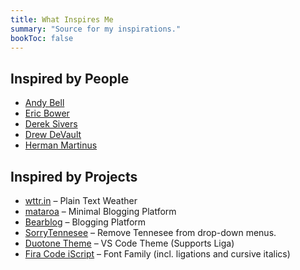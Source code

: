 ```yaml
---
title: What Inspires Me
summary: "Source for my inspirations."
bookToc: false
---
```


## Inspired by People
- [Andy Bell](https://andy-bell.co.uk/)
- [Eric Bower](https://erock.prose.sh/)
- [Derek Sivers](https://sive.rs/)
- [Drew DeVault](https://drewdevault.com/)
- [Herman Martinus](https://herman.bearblog.dev/)

## Inspired by Projects
- [wttr.in](https://github.com/chubin/wttr.in) – Plain Text Weather
- [mataroa](https://github.com/mataroa-blog/mataroa) – Minimal Blogging Platform
- [Bearblog](https://github.com/HermanMartinus/bearblog) – Blogging Platform
- [SorryTennesee](https://github.com/vpicone/SorryTennesee) – Remove Tennesee from drop-down menus.
- [Duotone Theme](https://github.com/Hussseinkizz/duotone-theme-v2-official) – VS Code Theme (Supports Liga)
- [Fira Code iScript](https://github.com/kencrocken/FiraCodeiScript) – Font Family (incl. ligations and cursive italics)